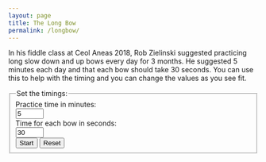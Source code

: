 ```yaml
---
layout: page
title: The Long Bow
permalink: /longbow/
---
```

In his fiddle class at Ceol Aneas 2018, Rob Zielinski suggested practicing
long slow down and up bows every day for 3 months. He suggested 5 minutes each
day and that each bow should take 30 seconds. You can use this to help with the
timing and you can change the values as you see fit.

<form id="parameters" method="get">
    <fieldset>
        <legend>Set the timings:</legend>
        <div class="formParent">
            <div class="formChild">
                <label>Practice time in minutes: </label>
            </div>
            <div class="formChild">
                <input type="number" id="practice-time" name="practiceTime" value="5" min="2" max="15">
            </div>
        </div>
        <div class="formParent">
            <div class="formChild">
            <label>Time for each bow in seconds: </label>
            </div>
            <div class="formChild">
                <input type="number" id="bow-time" name="bowTime" value="30" min="10" max="40">
            </div>
        </div>
        <div class="formParent">
            <div class="formChild">
                <input type="button" class="filterButton" onclick="bowTimer(practiceTime.value, bowTime.value)" value="Start">
                <input type="button" class="filterButton" onclick="location.reload()" value="Reset">
            </div>
        </div>
    </fieldset>
</form>

<div class="row"></div>

<div id="longBowTimers" class="longBowTimers"></div>

<script>
var running = 0;

async function bowTimer(practiceTime, bowTime) {
    var repeats = Math.ceil((practiceTime * 60)/bowTime);
    var repeat;
    if (running == 0) {
        running = 1;

        document.getElementById('longBowTimers').style.display = "block";

        // Allow time to pick up instrument
        document.getElementById("longBowTimers").innerHTML = "Get ready.";
        for (repeat=5;repeat>0;repeat--) {
            document.getElementById("longBowTimers").innerHTML += ".." + repeat;
            await sleep(1000);
        }
        // Set up the timer bars
        for (repeat=1;repeat<=repeats;repeat++) {
            setupDiv(repeat);
        }
        // Draw the timers
        for (repeat=1;repeat<=repeats;repeat++) {
            drawTimer(repeat, bowTime);
            await sleep(1000 * bowTime);
        running = 0;
        }
    } else {
        alert("Already running - use Reset to start again!");
    }
}

function setupDiv (repeat) {
    if (elem = document.getElementById("progress" + repeat)) {
        document.getElementById("longBowTimers").removeChild(elem);
    }

    var divProgress = document.createElement("div");
    divProgress.id = "progress" + repeat;
    if (repeat % 2) {
        divProgress.setAttribute('class', 'longBowProgressLR');
    } else {
        divProgress.setAttribute('class', 'longBowProgressRL');

    }
    document.getElementById("longBowTimers").appendChild(divProgress);

    if (!document.getElementById("bar" + repeat)) {
        var divBar = document.createElement("div");
        divBar.id = "bar" + repeat;
        if (repeat % 2) {
            divBar.setAttribute('class', 'longBowBarLR');
            divBar.innerHTML = "Down";
        } else {
            divBar.setAttribute('class', 'longBowBarRL');
            divBar.innerHTML = "Up";
        }   
        document.getElementById("progress" + repeat).appendChild(divBar);
    }
}

function drawTimer(repeat, bowTime) {
    var elem = document.getElementById("bar" + repeat);
    var width = 0;
    elem.scrollIntoView();

    var id = setInterval(frame, 1000);

    function frame() {
        if (width >= 99) {
            clearInterval(id);
        } else {
            width += 100 / bowTime;
            if (width < 99) {
                elem.style.borderRight = '4px solid black';
            } else {
                elem.style.borderRight = 'unset';
            }
            if (repeat % 2) {
                elem.style.width = width + '%';
            } else {
                elem.style.width = (100 - width) + '%';
            }
        }
    }
}

function sleep(ms) {
  return new Promise(resolve => setTimeout(resolve, ms));
}
</script>
